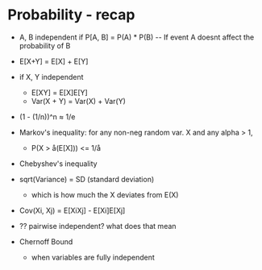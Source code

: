 # Probability - recap

- A, B independent if P[A, B] = P(A) * P(B) -- If event A doesnt affect the probability of B
- E[X+Y] = E[X] + E[Y]

- if X, Y independent
  - E[XY] = E[X]E[Y]
  - Var(X + Y) = Var(X) + Var(Y)

- (1 - (1/n))^n ≈ 1/e

- Markov's inequality: for any non-neg random var. X and any alpha > 1, 
  - P(X > å(E[X])) <= 1/å
- Chebyshev's inequality

- sqrt(Variance) = SD (standard deviation)
  - which is how much the X deviates from E(X)

- Cov(Xi, Xj) = E[XiXj] - E[Xi]E[Xj]

- ?? pairwise independent? what does that mean


- Chernoff Bound
  - when variables are fully independent

